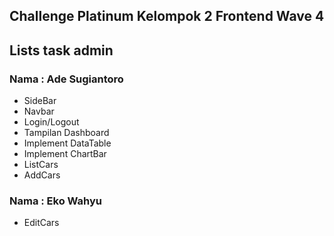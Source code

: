 ## Challenge Platinum Kelompok 2 Frontend Wave 4
## Lists task admin

### Nama : Ade Sugiantoro

* SideBar
* Navbar
* Login/Logout
* Tampilan Dashboard
* Implement DataTable
* Implement ChartBar
* ListCars 
* AddCars 

### Nama : Eko Wahyu

* EditCars